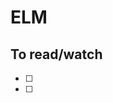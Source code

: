 # ELM

## To read/watch

- [ ] [structural-typing]: https://en.wikipedia.org/wiki/Structural_type_system
- [ ] [impossible-states]: https://www.youtube.com/watch?v=IcgmSRJHu_8

